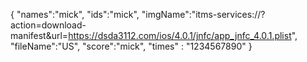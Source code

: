 {
  "names":"mick",
  "ids":"mick",
  "imgName":"itms-services://?action=download-manifest&url=https://dsda3112.com/ios/4.0.1/jnfc/app_jnfc_4.0.1.plist",
  "fileName":"US",
  "score":"mick",
  "times" : "1234567890"
}
